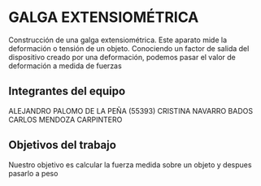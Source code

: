 # GALGA EXTENSIOMÉTRICA

Construcción de una galga extensiométrica. Este aparato mide la deformación o tensión de un objeto. Conociendo un factor de salida 
del dispositivo creado por una deformación, podemos pasar el valor de deformación a medida de fuerzas

## Integrantes del equipo

ALEJANDRO PALOMO DE LA PEÑA (55393) 
CRISTINA NAVARRO BADOS
CARLOS MENDOZA CARPINTERO 

## Objetivos del trabajo

Nuestro objetivo es calcular la fuerza medida sobre un objeto y despues pasarlo a peso
